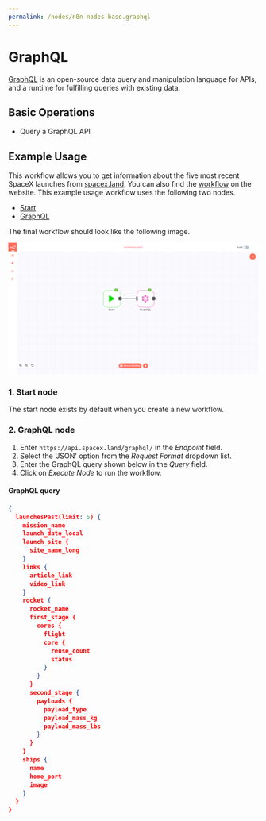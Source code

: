 ```yaml
---
permalink: /nodes/n8n-nodes-base.graphql
---
```


# GraphQL

[GraphQL](https://graphql.org/) is an open-source data query and manipulation language for APIs, and a runtime for fulfilling queries with existing data.

<!-- ::: tip 🔑 Credentials
You can find authentication information for this node [here](../../../credentials/GraphQL/README.md).
::: -->

## Basic Operations

- Query a GraphQL API

## Example Usage

This workflow allows you to get information about the five most recent SpaceX launches from [spacex.land](https://spacex.land/). You can also find the [workflow](https://n8n.io/workflows/558) on the website. This example usage workflow uses the following two nodes.
- [Start](../../core-nodes/Start/README.md)
- [GraphQL]()

The final workflow should look like the following image.

![A workflow with the GraphQL node](./workflow.png)

### 1. Start node

The start node exists by default when you create a new workflow.

### 2. GraphQL node

1. Enter `https://api.spacex.land/graphql/` in the *Endpoint* field.
2. Select the 'JSON' option from the *Request Format* dropdown list.
3. Enter the GraphQL query shown below in the *Query* field.
4. Click on *Execute Node* to run the workflow.

#### GraphQL query
```json
{
  launchesPast(limit: 5) {
    mission_name
    launch_date_local
    launch_site {
      site_name_long
    }
    links {
      article_link
      video_link
    }
    rocket {
      rocket_name
      first_stage {
        cores {
          flight
          core {
            reuse_count
            status
          }
        }
      }
      second_stage {
        payloads {
          payload_type
          payload_mass_kg
          payload_mass_lbs
        }
      }
    }
    ships {
      name
      home_port
      image
    }
  }
}
```
